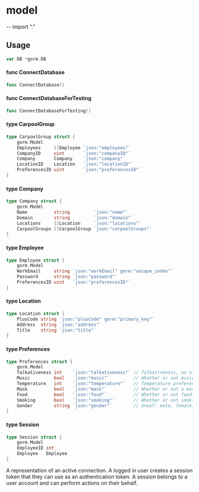 # model
--
    import "."


## Usage

```go
var DB *gorm.DB
```

#### func  ConnectDatabase

```go
func ConnectDatabase()
```

#### func  ConnectDatabaseForTesting

```go
func ConnectDatabaseForTesting()
```

#### type CarpoolGroup

```go
type CarpoolGroup struct {
	gorm.Model
	Employees     []Employee `json:"employees"`
	CompanyID     uint       `json:"companyID"`
	Company       Company    `json:"company"`
	LocationID    Location   `json:"locationID"`
	PreferencesID uint       `json:"preferencesID"`
}
```


#### type Company

```go
type Company struct {
	gorm.Model
	Name          string         `json:"name"`
	Domain        string         `json:"domain"`
	Locations     []Location     `json:"locations"`
	CarpoolGroups []CarpoolGroup `json:"carpoolGroups"`
}
```


#### type Employee

```go
type Employee struct {
	gorm.Model
	WorkEmail     string `json:"workEmail" gorm:"unique_index"`
	Password      string `json:"password"`
	PreferencesID uint   `json:"preferencesID"`
}
```


#### type Location

```go
type Location struct {
	PlusCode string `json:"plusCode" gorm:"primary_key"`
	Address  string `json:"address"`
	Title    string `json:"title"`
}
```


#### type Preferences

```go
type Preferences struct {
	gorm.Model
	Talkativeness int    `json:"talkativeness"` // Talkativeness, on a scale of 1 to 5 (highest)
	Music         bool   `json:"music"`         // Whether or not music should be played
	Temperature   int    `json:"temperature"`   // Temperature preference, in degrees Celsius
	Mask          bool   `json:"mask"`          // Whether or not a mask is required
	Food          bool   `json:"food"`          // Whether or not food is allowed
	Smoking       bool   `json:"smoking"`       // Whether or not smoking is allowed
	Gender        string `json:"gender"`        // Oneof: male, female, any
}
```


#### type Session

```go
type Session struct {
	gorm.Model
	EmployeeID int
	Employee   Employee
}
```

A representation of an active connection. A logged in user creates a session
token that they can use as an authentication token. A session belongs to a user
account and can perform actions on their behalf.
